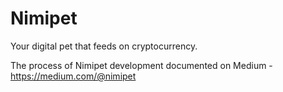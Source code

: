 # Nimipet
Your digital pet that feeds on cryptocurrency.

The process of Nimipet development documented on Medium - https://medium.com/@nimipet
